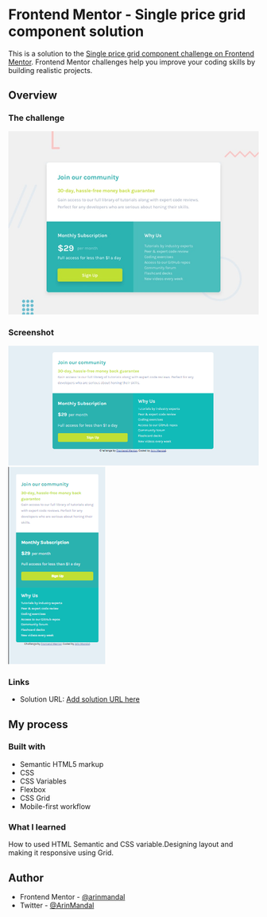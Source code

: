 # Frontend Mentor - Single price grid component solution

This is a solution to the [Single price grid component challenge on Frontend Mentor](https://www.frontendmentor.io/challenges/single-price-grid-component-5ce41129d0ff452fec5abbbc). Frontend Mentor challenges help you improve your coding skills by building realistic projects. 


## Overview

### The challenge
![](./design/desktop-preview.jpg)

### Screenshot
![Desktop](./image.png)
![Mobile](./image-1.png)

### Links

- Solution URL: [Add solution URL here](https://your-solution-url.com)

## My process

### Built with

- Semantic HTML5 markup
- CSS
- CSS Variables
- Flexbox
- CSS Grid
- Mobile-first workflow


### What I learned

How to used HTML Semantic and CSS variable.Designing layout and making it responsive using Grid.


## Author

- Frontend Mentor - [@arinmandal](https://www.frontendmentor.io/profile/arinmandal)
- Twitter - [@ArinMandal](https://www.twitter.com/ArinMandal)
